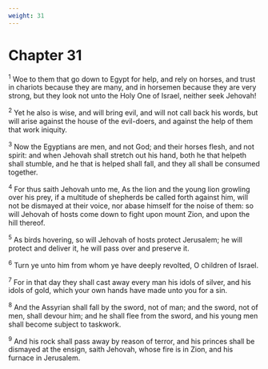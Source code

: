 ```yaml
---
weight: 31
---
```


# Chapter 31

<sup>1</sup> Woe to them that go down to Egypt for help, and rely on horses, and trust in chariots because they are many, and in horsemen because they are very strong, but they look not unto the Holy One of Israel, neither seek Jehovah! 

<sup>2</sup> Yet he also is wise, and will bring evil, and will not call back his words, but will arise against the house of the evil-doers, and against the help of them that work iniquity. 

<sup>3</sup> Now the Egyptians are men, and not God; and their horses flesh, and not spirit: and when Jehovah shall stretch out his hand, both he that helpeth shall stumble, and he that is helped shall fall, and they all shall be consumed together. 

<sup>4</sup> For thus saith Jehovah unto me, As the lion and the young lion growling over his prey, if a multitude of shepherds be called forth against him, will not be dismayed at their voice, nor abase himself for the noise of them: so will Jehovah of hosts come down to fight upon mount Zion, and upon the hill thereof. 

<sup>5</sup> As birds hovering, so will Jehovah of hosts protect Jerusalem; he will protect and deliver it, he will pass over and preserve it. 

<sup>6</sup> Turn ye unto him from whom ye have deeply revolted, O children of Israel. 

<sup>7</sup> For in that day they shall cast away every man his idols of silver, and his idols of gold, which your own hands have made unto you for a sin. 

<sup>8</sup> And the Assyrian shall fall by the sword, not of man; and the sword, not of men, shall devour him; and he shall flee from the sword, and his young men shall become subject to taskwork. 

<sup>9</sup> And his rock shall pass away by reason of terror, and his princes shall be dismayed at the ensign, saith Jehovah, whose fire is in Zion, and his furnace in Jerusalem. 


